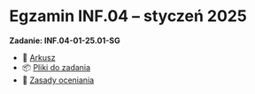 # Egzamin INF.04 – styczeń 2025

**Zadanie: INF.04-01-25.01-SG**

- 📄 [Arkusz](./inf_04_2025_01_01_SG.pdf)
- 📦 [Pliki do zadania](./pliki3.zip)
- 📝 [Zasady oceniania](./inf_04_2025_01_01_SG_zo.pdf)
